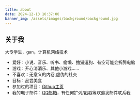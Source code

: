 ```yaml
---
title: about
date: 2024-12-13 10:37:00
banner_img: /assets/images/background/background.jpg
---
```


## 关于我

大专学生，gan，计算机网络技术

- 爱好：小说、音乐、听书、偷懒、撸猫逗狗、有空可能会折腾电脑
- 游戏：开心消消乐、其他小游戏......
- 不喜欢：无意义的内卷,虚伪的社交
- 目标：品尝美食
- 参加过的项目：[Github主页](https://github.com/wangyou0583)
- 我的电子邮件：[QQ邮箱](1957382092@qq.com)，有任何扩列/戳戳等欢迎发邮件联系我